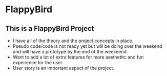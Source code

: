 # FlappyBird

## This is a FlappyBird Project 

* I have all of the theory and the project concepts in place.
* Pseudo code/code is not ready yet but will be doing over the weekend and will have a prototype by the end of the weekeend.
* Want to add a lot of extra features for more aesthetitc and fun experience for the user.
* User story is an important aspect of the project.

